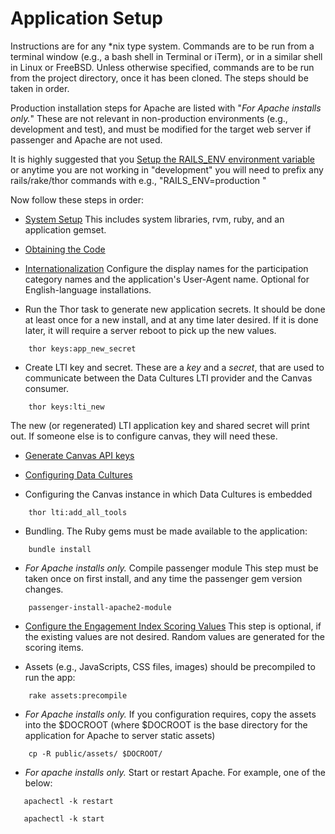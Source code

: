 # Application Setup

Instructions are for any *nix type system. Commands are to be run from a terminal window (e.g., a bash shell in Terminal or iTerm), or in a similar shell in Linux or FreeBSD. Unless otherwise specified, commands are to be run from the project directory, once it has been cloned. The steps should be taken in order.

Production installation steps for Apache are listed with "_For Apache installs only._"  These are not relevant in non-production environments (e.g., development and test), and must be modified for the target web server if passenger and Apache are not used.

It is highly suggested that you [Setup the RAILS_ENV environment variable](rails_env_setup.md) or anytime you are not working in "development" you will need to prefix any rails/rake/thor commands with e.g., "RAILS_ENV=production "

Now follow these steps in order:

* [System Setup](system_setup.md) This includes system libraries, rvm, ruby, and an application gemset.

* [Obtaining the Code](obtain_code.md)

* [Internationalization](internationalization.md) Configure the display names for the participation category names and the application's User-Agent name. Optional for English-language installations.

* Run the Thor task to generate new application secrets. It should be done at least once for a new install, and at any time later desired. If it is done later, it will require a server reboot to pick up the new values.
```shell
    thor keys:app_new_secret
```

* Create LTI key and secret. These are a _key_ and a _secret_, that are used to communicate between the Data Cultures LTI provider and the Canvas consumer.
```shell
    thor keys:lti_new
```

The new (or regenerated) LTI application key and shared secret will print out. If someone else is to configure canvas, they will need these.

* [Generate Canvas API keys](api_key_generation.md)

* [Configuring Data Cultures](datacultures_configuration.md)

* Configuring the Canvas instance in which Data Cultures is embedded
```shell
    thor lti:add_all_tools
```

* Bundling. The Ruby gems must be made available to the application:

```shell
    bundle install
```

* _For Apache installs only._ Compile passenger module This step must be taken once on first install, and any time the passenger gem version changes.

```shell
    passenger-install-apache2-module
```

* [Configure the Engagement Index Scoring Values](engagement_index_configuration.md) This step is optional, if the existing values are not desired. Random values are generated for the scoring items.

* Assets (e.g., JavaScripts, CSS files, images) should be precompiled to run the app:

```shell
    rake assets:precompile
```
* _For Apache installs only._ If you configuration requires, copy the assets into the $DOCROOT (where $DOCROOT is the base directory for the application for Apache to server static assets)

```shell
    cp -R public/assets/ $DOCROOT/
```
* _For apache installs only._  Start or restart Apache. For example, one of the below:

```shell
   apachectl -k restart

   apachectl -k start
```
